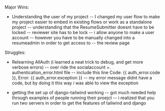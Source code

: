 Major Wins:
- Understanding the user of my project
    -- I changed my user flow to make my project easier to embed in existing flows or work as a standalone project
        -- understanding that the ResumeSubmitter doesnt have to be locked
        -- reviewer site has to be lock
        -- i allow anyone to make a user account
        -- however you have to be manually changed into a resumeadmin in order to get access to 
        -- the review page

Struggles:
- Relearning AllAuth (i learned a neat trick to debug, and get more verbose errors)
    -- over ride the socialaccount +. authentication_error.html file
    -- include this line Code: {{ auth_error.code }}, Error: {{ auth_error.exception }}
    -- my error message didnt have a code, but by doing it this way i was able to view the exception 

- getting the set up of django-tailwind working
    -- got much needed help through examples of people running their proejct
    -- i realized that you run two servers in order to get the features of tailwind and django
